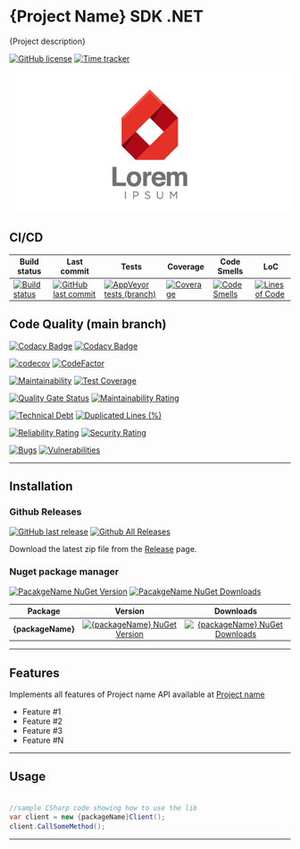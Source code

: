 <!---

This file is only needed because main readme.md file has a reference to WakaTime badge, that is currently not allowed by Nuget gallery.
An issue was submited to Nuget Gallery repository, if this is fixed we don't need thsis file (readme.nuget.md) anymore.
[[Feature]: Allow readme images from WakaTime](https://github.com/NuGet/NuGetGallery/issues/9447)

-->

# {Project Name} SDK .NET

{Project description}

[![GitHub license](https://img.shields.io/github/license/{username}/{repo})](https://github.com/{username}/{repo})
[![Time tracker](https://wakatime.com/badge/github/{username}/{repo}.svg)](https://wakatime.com/badge/github/{username}/{repo})

![API Client Boilerplate](https://raw.githubusercontent.com/GuilhermeStracini/apiclient-boilerplate-dotnet/main/logo.png)

## CI/CD

| Build status | Last commit | Tests | Coverage | Code Smells | LoC | 
|--------------|-------------|-------|-------|-------|-------|
| [![Build status](https://ci.appveyor.com/api/projects/status/{appVeyorId}?svg=true)](https://ci.appveyor.com/project/{username}/{repo}) | [![GitHub last commit](https://img.shields.io/github/last-commit/{username}/{repo}/main)](https://github.com/{username}/{repo}) | [![AppVeyor tests (branch)](https://img.shields.io/appveyor/tests/{username}/{repo}/main?compact_message)](https://ci.appveyor.com/project/{username}/{repo}/branch/main/tests) | [![Coverage](https://sonarcloud.io/api/project_badges/measure?project={username}_{repo}-dotnet&metric=coverage&branch=main)](https://sonarcloud.io/dashboard?id={username}_{repo}-dotnet) | [![Code Smells](https://sonarcloud.io/api/project_badges/measure?project={username}_{repo}-dotnet&metric=code_smells&branch=main)](https://sonarcloud.io/dashboard?id={username}_{repo}-dotnet) | [![Lines of Code](https://sonarcloud.io/api/project_badges/measure?project={username}_{repo}-dotnet&metric=ncloc&branch=main)](https://sonarcloud.io/dashboard?id={username}_{repo}-dotnet) | 

## Code Quality (main branch)

[![Codacy Badge](https://app.codacy.com/project/badge/Grade/{codacyId})](https://www.codacy.com/gh/{username}/{repo}/dashboard?utm_source=github.com&amp;utm_medium=referral&amp;utm_content=g{username}/{repo}&amp;utm_campaign=Badge_Grade)
[![Codacy Badge](https://app.codacy.com/project/badge/Coverage/{codacyId})](https://www.codacy.com/gh/{username}/{repo}/dashboard?utm_source=github.com&utm_medium=referral&utm_content={username}/{repo}&utm_campaign=Badge_Coverage)

[![codecov](https://codecov.io/gh/{username}/{repo}/branch/main/graph/badge.svg)](https://codecov.io/gh/{username}/{repo})
[![CodeFactor](https://www.codefactor.io/repository/github/{username}/{repo}/badge)](https://www.codefactor.io/repository/github/{username}/{repo})

[![Maintainability](https://api.codeclimate.com/v1/badges/{codeClimateId}/maintainability)](https://codeclimate.com/github/{username}/{repo}/maintainability)
[![Test Coverage](https://api.codeclimate.com/v1/badges/{codeClimateId}/test_coverage)](https://codeclimate.com/github/{username}/{repo}/test_coverage)

[![Quality Gate Status](https://sonarcloud.io/api/project_badges/measure?project={username}_{repo}&metric=alert_status)](https://sonarcloud.io/dashboard?id={username}_{repo})
[![Maintainability Rating](https://sonarcloud.io/api/project_badges/measure?project={username}_{repo}&metric=sqale_rating)](https://sonarcloud.io/dashboard?id={username}_{repo}-dotnet)

[![Technical Debt](https://sonarcloud.io/api/project_badges/measure?project={username}_{repo}&metric=sqale_index)](https://sonarcloud.io/dashboard?id={username}_{repo})
[![Duplicated Lines (%)](https://sonarcloud.io/api/project_badges/measure?project={username}_{repo}&metric=duplicated_lines_density)](https://sonarcloud.io/dashboard?id={username}_{repo}-dotnet)

[![Reliability Rating](https://sonarcloud.io/api/project_badges/measure?project={username}_{repo}&metric=reliability_rating)](https://sonarcloud.io/dashboard?id={username}_{repo}-dotnet)
[![Security Rating](https://sonarcloud.io/api/project_badges/measure?project={username}_{repo}&metric=security_rating)](https://sonarcloud.io/dashboard?id={username}_{repo}-dotnet)

[![Bugs](https://sonarcloud.io/api/project_badges/measure?project={username}_{repo}&metric=bugs)](https://sonarcloud.io/dashboard?id={username}_{repo})
[![Vulnerabilities](https://sonarcloud.io/api/project_badges/measure?project={username}_{repo}&metric=vulnerabilities)](https://sonarcloud.io/dashboard?id={username}_{repo}-dotnet)

---

## Installation

### Github Releases

[![GitHub last release](https://img.shields.io/github/release-date/{username}/{repo}.svg?style=flat)](https://github.com/{username}/{repo}) [![Github All Releases](https://img.shields.io/github/downloads/{username}/{repo}/total.svg?style=flat)](https://github.com/{username}/{repo})

Download the latest zip file from the [Release](https://github.com/{username}/{repo}/releases) page.

### Nuget package manager

[![PacakgeName NuGet Version](https://img.shields.io/nuget/v/{packageName}.svg?style=flat)](https://www.nuget.org/packages/{packageName}/)
[![PacakgeName NuGet Downloads](https://img.shields.io/nuget/dt/{packageName}.svg?style=flat)](https://www.nuget.org/packages/{packageName}/)

| Package | Version | Downloads |
|------------------|:-------:|:-------:|
| **{packageName}** | [![{packageName} NuGet Version](https://img.shields.io/nuget/v/{packageName}.svg?style=flat)](https://www.nuget.org/packages/{packageName}/) | [![{packageName} NuGet Downloads](https://img.shields.io/nuget/dt/{packageName}.svg?style=flat)](https://www.nuget.org/packages/{packageName}/) |

---

## Features

Implements all features of Project name API available at [Project name](https://project.name.com/)

-  Feature #1
-  Feature #2
-  Feature #3
-  Feature #N

---

## Usage

```cs

//sample CSharp code showing how to use the lib
var client = new {packageName}Client();
client.CallSomeMethod();

```

---
